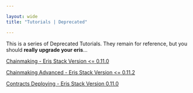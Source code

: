 ```yaml
---

layout: wide
title: "Tutorials | Deprecated"

---
```


This is a series of Deprecated Tutorials. They remain for reference, but you should **really upgrade your eris**...

[Chainmaking - Eris Stack Version <= 0.11.0](chainmaking-v0.11.0/)

[Chainmaking Advanced - Eris Stack Version <= 0.11.2](chainmaking-adv-v0.11.2/)

[Contracts Deploying - Eris Stack Version 0.11.0](contractsdeploying-v0.11.0)
